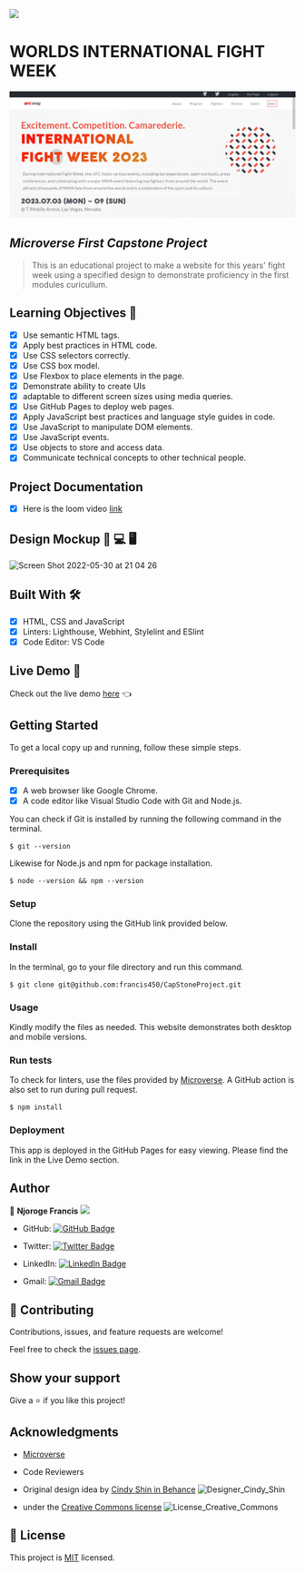 ![](https://img.shields.io/badge/Microverse-blueviolet)

# WORLDS INTERNATIONAL FIGHT WEEK
<img src='img/desktop-fight-week-screenshot.png'>

## *Microverse First Capstone Project*

> This is an educational project to make a website for this years' fight week using a specified design to demonstrate proficiency in the first modules curicullum.

## Learning Objectives 🔖

- [x] Use semantic HTML tags.
- [x] Apply best practices in HTML code.
- [x] Use CSS selectors correctly.
- [x] Use CSS box model.
- [x] Use Flexbox to place elements in the page.
- [x] Demonstrate ability to create UIs
- [x] adaptable to different screen sizes using media queries.
- [x] Use GitHub Pages to deploy web pages.
- [x] Apply JavaScript best practices and language style guides in code.
- [x] Use JavaScript to manipulate DOM elements.
- [x] Use JavaScript events.
- [x] Use objects to store and access data.
- [x] Communicate technical concepts to other technical people.

## Project Documentation
- [x] Here is the loom video [link](https://www.loom.com/share/9a091ce6bb9e4dff851c2a5aaf09ac95)

## Design Mockup 📱 💻 🖥️
![Screen Shot 2022-05-30 at 21 04 26](https://user-images.githubusercontent.com/98527559/171028995-c3a99b54-5f1f-42f1-833d-17a8ed6be926.png)


## Built With 🛠️

- [x] HTML, CSS and JavaScript
- [x] Linters: Lighthouse, Webhint, Stylelint and ESlint
- [x] Code Editor: VS Code

## Live Demo 🔗

Check out the live demo [here](https://francis450.github.io/CapStoneProject) 👈


## Getting Started

To get a local copy up and running, follow these simple steps.

### Prerequisites

- [x] A web browser like Google Chrome.
- [x] A code editor like Visual Studio Code with Git and Node.js.

You can check if Git is installed by running the following command in the terminal.
```
$ git --version
```

Likewise for Node.js and npm for package installation.
```
$ node --version && npm --version
```

### Setup
Clone the repository using the GitHub link provided below.

### Install

In the terminal, go to your file directory and run this command.

```
$ git clone git@github.com:francis450/CapStoneProject.git
```

### Usage

Kindly modify the files as needed. This website demonstrates both desktop and mobile versions.

### Run tests

To check for linters, use the files provided by [Microverse](https://github.com/microverseinc/linters-config). A GitHub action is also set to run during pull request.
```
$ npm install
```

### Deployment
This app is deployed in the GitHub Pages for easy viewing.
Please find the link in the Live Demo section.

## Author

👤 **Njoroge Francis** <img src="https://emojis.slackmojis.com/emojis/images/1531849430/4246/blob-sunglasses.gif?1531849430" width="20"/>

- GitHub: [![GitHub Badge](https://img.shields.io/badge/-francis450-white?logo=GitHub&logoColor=181717&style=plastic)](https://github.com/francis450)
- Twitter: [![Twitter Badge](https://img.shields.io/badge/-nkamandefrancis-white?logo=Twitter&logoColor=1DA1F2&style=plastic)](https://twitter.com/nkamandefrancis)

- LinkedIn: [![LinkedIn Badge](https://img.shields.io/badge/-Francis-white?logo=LinkedIn&logoColor=0A66C2&style=plastic)](https://www.linkedin.com/in/kamande/)
- Gmail: [![Gmail Badge](https://img.shields.io/badge/-@franciskamande-white?logo=Gmail&logoColor=EA4335&style=plastic)](mailto:franciskamande2001@gmail.com)

## 🤝 Contributing

Contributions, issues, and feature requests are welcome!

Feel free to check the [issues page](https://github.com/mavericks-db/capstone01/issues).

## Show your support

Give a ⭐️ if you like this project!

## Acknowledgments

- [Microverse](https://www.microverse.org/)
- Code Reviewers
- Original design idea by [Cindy Shin in Behance](https://www.behance.net/adagio07)
  ![Designer_Cindy_Shin](https://user-images.githubusercontent.com/98527559/162937760-e8f46c98-e5b0-4a56-b268-4bb0cb6a61b9.png)

- under the [Creative Commons license](https://creativecommons.org/licenses/by-nc/4.0/)
  ![License_Creative_Commons](https://user-images.githubusercontent.com/98527559/162938258-ca5c702c-41a6-4364-adc2-20d4bc10c27e.png)



## 📝 License

This project is [MIT](./MIT.md) licensed.